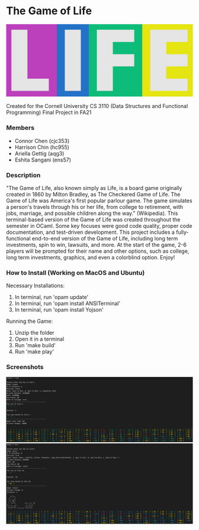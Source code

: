 # The Game of Life

<p align="center"><img src=https://github.com/connorjchen/game-of-life/blob/main/assets/life_logo.JPG width=600 /></p>

Created for the Cornell University CS 3110 (Data Structures and Functional Programming) Final Project in FA21

### Members
- Connor Chen (cjc353)
- Harrison Chin (hc955) 
- Ariella Gettig (aqg3) 
- Eshita Sangani (ens57)

### Description
"The Game of Life, also known simply as Life, is a board game originally created in 1860 by Milton Bradley, as The Checkered Game of Life. The Game of Life was America's first popular parlour game. The game simulates a person's travels through his or her life, from college to retirement, with jobs, marriage, and possible children along the way." (Wikipedia). This terminal-based version of the Game of Life was created throughout the semester in OCaml. Some key focuses were good code quality, proper code documentation, and test-driven development. This project includes a fully-functional end-to-end version of the Game of Life, including long term investments, spin to win, lawsuits, and more. At the start of the game, 2-6 players will be prompted for their name and other options, such as college, long term investments, graphics, and even a colorblind option. Enjoy!
  
### How to Install (Working on MacOS and Ubuntu)
Necessary Installations:
1) In terminal, run 'opam update'
2) In terminal, run 'opam install ANSITerminal'
3) In terminal, run 'opam install Yojson'

Running the Game:
1) Unzip the folder
2) Open it in a terminal
3) Run 'make build'
4) Run 'make play'

### Screenshots
<p align="center">
  <img src="https://github.com/connorjchen/game-of-life/blob/main/assets/board_pic.JPG" width="800" />
  <img src="https://github.com/connorjchen/game-of-life/blob/main/assets/colorblind_pic.JPG" width="800" />
</p>
